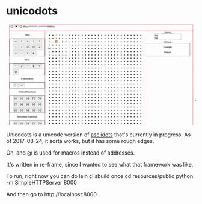 # unicodots

![Demo of unicodots](demo.gif)

Unicodots is a unicode version of [asciidots](https://github.com/aaronduino/asciidots) that's currently in progress.
As of 2017-08-24, it sorta works, but it has some rough edges.

Oh, and @ is used for macros instead of addresses.

It's written in re-frame, since I wanted to see what that framework was like,

To run, right now you can do
lein cljsbuild once
cd resources/public
python -m SimpleHTTPServer 8000


And then go to http://localhost:8000 .
